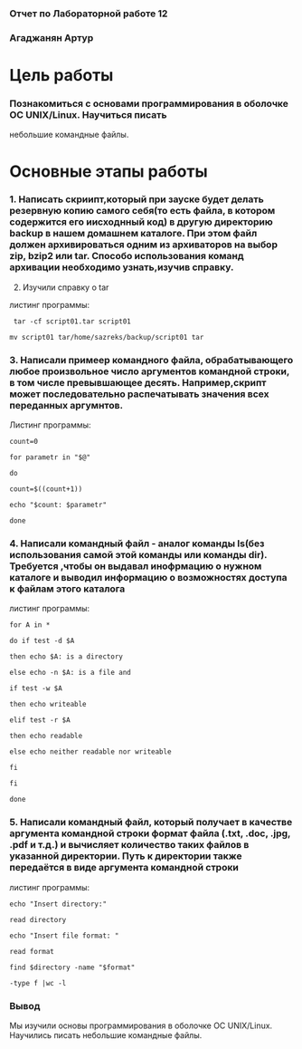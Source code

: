 ### Отчет по Лабораторной работе 12

### Агаджанян Артур

# Цель работы

### Познакомиться с основами программирования в оболочке ОС UNIX/Linux. Научиться писать
небольшие командные файлы.

# Основные этапы работы
### 1. Написать скриипт,который при зауске будет делать резервную копию самого себя(то есть файла, в котором содержится его иисходнный код) в другую директорию backup в нашем домашнем каталоге. При этом файл должен архивироваться одним из архиваторов на выбор zip, bzip2 или tar. Способо использования команд архивации необходимо узнать,изучив справку.


2. Изучили справку о tar

листинг программы:

``` tar -cf script01.tar script01```

```mv script01 tar/home/sazreks/backup/script01 tar```


### 3. Написали примеер командного файла, обрабатывающего любое произвольное число аргументов командной строки, в том числе превывшающее десять. Например,скрипт может последовательно распечатывать значения всех переданных аргумнтов.

Листинг программы:

```count=0```

```for parametr in "$@"```

```do```

```count=$((count+1))```

```echo "$count: $parametr"```

```done```



### 4. Написали командный файл - аналог команды ls(без использования самой этой команды или команды dir). Требуется ,чтобы он выдавал инофрмацию о нужном каталоге и выводил информацию о возможностях доступа к файлам этого каталога

листинг программы:

```for A in *```

```do if test -d $A```

 ```then echo $A: is a directory```

 ```else echo -n $A: is a file and```

```if test -w $A```

```then echo writeable```

```elif test -r $A```

```then echo readable```

```else echo neither readable nor writeable```

```fi```

 ```fi```

```done```
  

### 5. Написали командный файл, который получает в качестве аргумента командной строки формат файла (.txt, .doc, .jpg, .pdf и т.д.) и вычисляет количество таких файлов в указанной директории. Путь к директории также передаётся в виде аргумента командной строки

листинг программы: 

```echo "Insert directory:"```

```read directory```

```echo "Insert file format: " ```

```read format```

```find $directory -name "$format"```

```-type f |wc -l```

### Вывод

Мы изучили основы программирования в оболочке ОС UNIX/Linux. Научились писать
небольшие командные файлы.